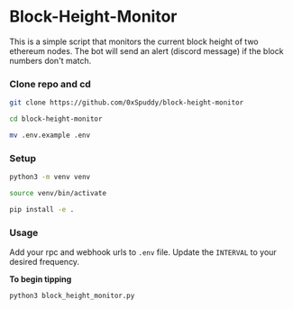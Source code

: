 # Block-Height-Monitor

This is a simple script that monitors the current block height of two ethereum nodes. The bot will send an alert (discord message) if the block numbers don't match.

### Clone repo and cd
```sh
git clone https://github.com/0xSpuddy/block-height-monitor
```
```sh
cd block-height-monitor
```
```sh
mv .env.example .env
```

### Setup

```sh
python3 -m venv venv
```
```sh
source venv/bin/activate
```

```sh
pip install -e .
```

### Usage
Add your rpc and webhook urls to `.env` file. Update the `INTERVAL` to your desired frequency.

**To begin tipping**
```sh
python3 block_height_monitor.py
```